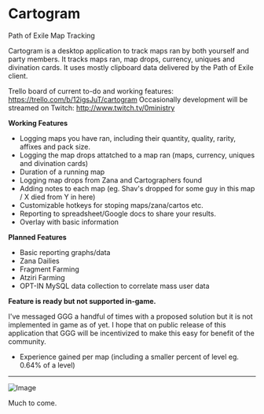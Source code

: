 # Cartogram
Path of Exile Map Tracking 

Cartogram is a desktop application to track maps ran by both yourself and party members. It tracks maps ran, map drops, currency, uniques and divination cards. It uses mostly clipboard data delivered by the Path of Exile client. 

Trello board of current to-do and working features: https://trello.com/b/12igsJuT/cartogram
Occasionally development will be streamed on Twitch: http://www.twitch.tv/0ministry

**Working Features**

- Logging maps you have ran, including their quantity, quality, rarity, affixes and pack size.
- Logging the map drops attatched to a map ran (maps, currency, uniques and divination cards)
- Duration of a running map
- Logging map drops from Zana and Cartographers found
- Adding notes to each map (eg. Shav's dropped for some guy in this map / X died from Y in here)
- Customizable hotkeys for stoping maps/zana/cartos etc.
- Reporting to spreadsheet/Google docs to share your results.
- Overlay with basic information

**Planned Features**

- Basic reporting graphs/data
- Zana Dailies
- Fragment Farming
- Atziri Farming
- OPT-IN MySQL data collection to correlate mass user data

**Feature is ready but not supported in-game.**

I've messaged GGG a handful of times with a proposed solution but it is not implemented in game as of yet. I hope that on public release of this application that GGG will be incentivized to make this easy for benefit of the community.
- Experience gained per map (including a smaller percent of level eg. 0.64% of a level)

---

![Image](http://i.imgur.com/QD9BtpN.png)

Much to come.
